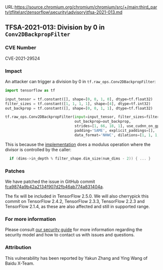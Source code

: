URL:https://source.chromium.org/chromium/chromium/src/+/main:third_party\tflite\src\tensorflow\security\advisory\tfsa-2021-013.md
## TFSA-2021-013: Division by 0 in `Conv2DBackpropFilter`

### CVE Number
CVE-2021-29524

### Impact
An attacker can trigger a division by 0 in `tf.raw_ops.Conv2DBackpropFilter`:

```python
import tensorflow as tf

input_tensor = tf.constant([], shape=[0, 0, 1, 0], dtype=tf.float32)
filter_sizes = tf.constant([1, 1, 1, 1], shape=[4], dtype=tf.int32)
out_backprop = tf.constant([], shape=[0, 0, 1, 1], dtype=tf.float32)

tf.raw_ops.Conv2DBackpropFilter(input=input_tensor, filter_sizes=filter_sizes,
                                out_backprop=out_backprop,
                                strides=[1, 66, 18, 1], use_cudnn_on_gpu=True,
                                padding='SAME', explicit_paddings=[],
                                data_format='NHWC', dilations=[1, 1, 1, 1])
```

This is because the
[implementation](https://github.com/tensorflow/tensorflow/blob/496c2630e51c1a478f095b084329acedb253db6b/tensorflow/core/kernels/conv_grad_shape_utils.cc#L130) does a modulus operation where the divisor is controlled by the caller:

```cc
  if (dims->in_depth % filter_shape.dim_size(num_dims - 2)) { ... }
```

### Patches
We have patched the issue in GitHub commit
[fca9874a9b42a2134f907d2fb46ab774a831404a](https://github.com/tensorflow/tensorflow/commit/fca9874a9b42a2134f907d2fb46ab774a831404a).

The fix will be included in TensorFlow 2.5.0. We will also cherrypick this
commit on TensorFlow 2.4.2, TensorFlow 2.3.3, TensorFlow 2.2.3 and TensorFlow
2.1.4, as these are also affected and still in supported range.

### For more information
Please consult [our security
guide](https://github.com/tensorflow/tensorflow/blob/master/SECURITY.md) for
more information regarding the security model and how to contact us with issues
and questions.

### Attribution
This vulnerability has been reported by Yakun Zhang and Ying Wang of Baidu
X-Team.
